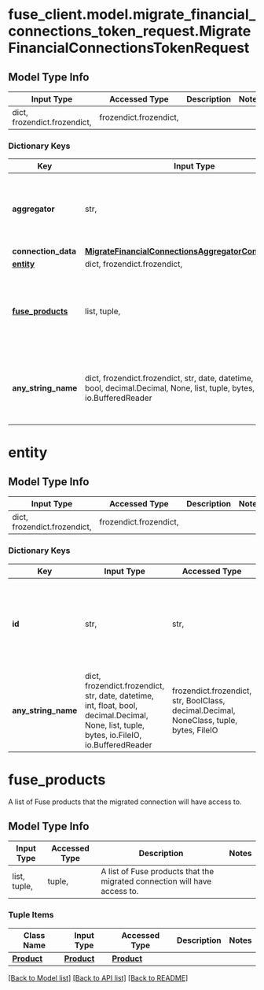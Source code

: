 # fuse_client.model.migrate_financial_connections_token_request.MigrateFinancialConnectionsTokenRequest

## Model Type Info
Input Type | Accessed Type | Description | Notes
------------ | ------------- | ------------- | -------------
dict, frozendict.frozendict,  | frozendict.frozendict,  |  | 

### Dictionary Keys
Key | Input Type | Accessed Type | Description | Notes
------------ | ------------- | ------------- | ------------- | -------------
**aggregator** | str,  | str,  | The aggregator being migrated (either &#x27;plaid&#x27;, &#x27;mx&#x27; or &#x27;teller). | must be one of ["plaid", "mx", "teller", ] 
**connection_data** | [**MigrateFinancialConnectionsAggregatorConnectionData**](MigrateFinancialConnectionsAggregatorConnectionData.md) | [**MigrateFinancialConnectionsAggregatorConnectionData**](MigrateFinancialConnectionsAggregatorConnectionData.md) |  | 
**[entity](#entity)** | dict, frozendict.frozendict,  | frozendict.frozendict,  |  | 
**[fuse_products](#fuse_products)** | list, tuple,  | tuple,  | A list of Fuse products that the migrated connection will have access to. | 
**any_string_name** | dict, frozendict.frozendict, str, date, datetime, int, float, bool, decimal.Decimal, None, list, tuple, bytes, io.FileIO, io.BufferedReader | frozendict.frozendict, str, BoolClass, decimal.Decimal, NoneClass, tuple, bytes, FileIO | any string name can be used but the value must be the correct type | [optional]

# entity

## Model Type Info
Input Type | Accessed Type | Description | Notes
------------ | ------------- | ------------- | -------------
dict, frozendict.frozendict,  | frozendict.frozendict,  |  | 

### Dictionary Keys
Key | Input Type | Accessed Type | Description | Notes
------------ | ------------- | ------------- | ------------- | -------------
**id** | str,  | str,  | The unique identifier of the entity (user or business) associated with the financial connections. | [optional] 
**any_string_name** | dict, frozendict.frozendict, str, date, datetime, int, float, bool, decimal.Decimal, None, list, tuple, bytes, io.FileIO, io.BufferedReader | frozendict.frozendict, str, BoolClass, decimal.Decimal, NoneClass, tuple, bytes, FileIO | any string name can be used but the value must be the correct type | [optional]

# fuse_products

A list of Fuse products that the migrated connection will have access to.

## Model Type Info
Input Type | Accessed Type | Description | Notes
------------ | ------------- | ------------- | -------------
list, tuple,  | tuple,  | A list of Fuse products that the migrated connection will have access to. | 

### Tuple Items
Class Name | Input Type | Accessed Type | Description | Notes
------------- | ------------- | ------------- | ------------- | -------------
[**Product**](Product.md) | [**Product**](Product.md) | [**Product**](Product.md) |  | 

[[Back to Model list]](../../README.md#documentation-for-models) [[Back to API list]](../../README.md#documentation-for-api-endpoints) [[Back to README]](../../README.md)

